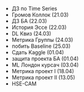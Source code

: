 - ДЗ по Time Series
- Громов Коллок (21.03)
- ДЗ БА (22.03)
- История Эссе (22.03)
- DL Квиз (24.03)
- Метрика Группы (24.03)
- побить Baseline (25.03)
- Сдать Kaggle (01.04)
- защита проекта БА (01.04)
- ML Лондон курсач (03.04)
- Метрика проект I (18.04)
- Метрика проект II (13.05)
- HSE-CAM